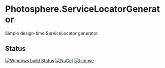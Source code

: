 # Photosphere.ServiceLocatorGenerator
Simple design-time ServiceLocator generator.

## Status
[![Windows build Status](https://ci.appveyor.com/api/projects/status/github/sunloving/photosphere-servlocgen?retina=true&svg=true)](https://ci.appveyor.com/project/sunloving/photosphere-servlocgen)
[![NuGet](https://img.shields.io/nuget/v/Photosphere.ServiceLocatorGenerator.svg)](https://www.nuget.org/packages/Photosphere.ServiceLocatorGenerator/)
[![license](https://img.shields.io/github/license/mashape/apistatus.svg?maxAge=2592000)](https://github.com/sunloving/photosphere-servlocgen/blob/master/LICENSE)

